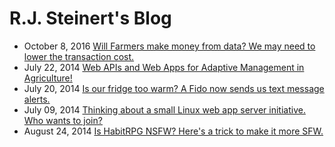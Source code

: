 # R.J. Steinert's Blog
- October 8, 2016 [Will Farmers make money from data? We may need to lower the transaction cost.](2016-08-16/will-farmers-make-money-from-data.md)
- July 22, 2014 [Web APIs and Web Apps for Adaptive Management in Agriculture!](web-apis-and-web-apps-for-adaptive-management-in-agriculture/README.md)
- July 20, 2014 [Is our fridge too warm? A Fido now sends us text message alerts.](#!is-our-fridge-too-warm/README.md)
- July 09, 2014 [Thinking about a small Linux web app server initiative. Who wants to join?](#!thinking-about-a-small-linux-web-app-server-initiative/README.md)
- August 24, 2014 [Is HabitRPG NSFW? Here's a trick to make it more SFW.](#!make-habitrpg-safe-for-work/README.md)

<!--
- [Sending wifi](http://farmhack.net/forums/sending-wifi-other-side-farm-under-200-part-1)
- [more fido](http://farmhack.net/forums/checkout-video-new-raspberry-pi-based-fido-its-plug-and-play-temperature-alarm-sends-text)
<div style="text-align:center; width: 100%; ">
<hr style="position: relative; margin-top: 1em;">
<a href='#!about/README.md'>About R.J.</a>
</div>

<style>
li {font-size: 1.8em;}
</style>
<a href="rss.xml">Subscribe to my feed</a>
-->
